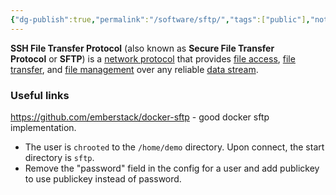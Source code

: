 ```yaml
---
{"dg-publish":true,"permalink":"/software/sftp/","tags":["public"],"noteIcon":"1","created":"2023-01-03T14:32:13.618+01:00","updated":"2023-01-03T14:34:45.197+01:00"}
---
```



**SSH File Transfer Protocol** (also known as **Secure File Transfer Protocol** or **SFTP**) is a [network protocol](https://en.wikipedia.org/wiki/Network_protocol "Network protocol") that provides [file access](https://en.wikipedia.org/wiki/File_access "File access"), [file transfer](https://en.wikipedia.org/wiki/File_transfer "File transfer"), and [file management](https://en.wikipedia.org/wiki/File_management "File management") over any reliable [data stream](https://en.wikipedia.org/wiki/Data_stream).


### Useful links 
https://github.com/emberstack/docker-sftp - good docker sftp implementation.
 - The user is `chrooted` to the `/home/demo` directory. Upon connect, the start directory is `sftp`.
 - Remove the "password" field in the config for a user and add publickey to use publickey instead of password.